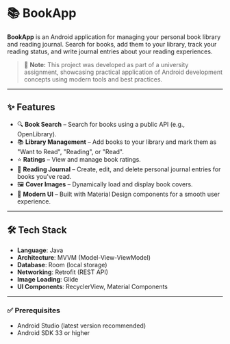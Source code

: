 # 📚 BookApp

**BookApp** is an Android application for managing your personal book library and reading journal. Search for books, add them to your library, track your reading status, and write journal entries about your reading experiences.

> 🏫 **Note:** This project was developed as part of a university assignment, showcasing practical application of Android development concepts using modern tools and best practices.

---

## ✨ Features

- 🔍 **Book Search** – Search for books using a public API (e.g., OpenLibrary).
- 📚 **Library Management** – Add books to your library and mark them as "Want to Read", "Reading", or "Read".
- ⭐ **Ratings** – View and manage book ratings.
- 📝 **Reading Journal** – Create, edit, and delete personal journal entries for books you've read.
- 🖼️ **Cover Images** – Dynamically load and display book covers.
- 🎨 **Modern UI** – Built with Material Design components for a smooth user experience.

---

## 🛠️ Tech Stack

- **Language**: Java
- **Architecture**: MVVM (Model-View-ViewModel)
- **Database**: Room (local storage)
- **Networking**: Retrofit (REST API)
- **Image Loading**: Glide
- **UI Components**: RecyclerView, Material Components

---

### ✅ Prerequisites

- Android Studio (latest version recommended)
- Android SDK 33 or higher
